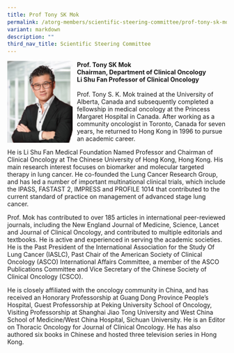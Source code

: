 ```yaml
---
title: Prof Tony SK Mok
permalink: /atorg-members/scientific-steering-committee/prof-tony-sk-mok/
variant: markdown
description: ""
third_nav_title: Scientific Steering Committee
---
```

<img src="/images/ATORG%20Oncology%20Research%20Group/Scientific%20Steering%20Committee/tony.png" style="width: 150px; float: left; margin-right: 10px;">

<strong>Prof. Tony SK Mok<br>
Chairman, Department of Clinical Oncology<br>
Li Shu Fan Professor of Clinical Oncology</strong>
<br><br>
Prof. Tony S. K. Mok trained at the University of Alberta, Canada and subsequently completed a fellowship in medical oncology at the Princess Margaret Hospital in Canada. After working as a community oncologist in Toronto, Canada for seven years, he returned to Hong Kong in 1996 to pursue an academic career.

He is Li Shu Fan Medical Foundation Named Professor and Chairman of Clinical Oncology at The Chinese University of Hong Kong, Hong Kong. His main research interest focuses on biomarker and molecular targeted therapy in lung cancer. He co-founded the Lung Cancer Research Group, and has led a number of important multinational clinical trials, which include the IPASS, FASTAST 2, IMPRESS and PROFILE 1014 that contributed to the current standard of practice on management of advanced stage lung cancer.

Prof. Mok has contributed to over 185 articles in international peer-reviewed journals, including the New England Journal of Medicine, Science, Lancet and Journal of Clinical Oncology, and contributed to multiple editorials and textbooks. He is active and experienced in serving the academic societies. He is the Past President of the International Association for the Study Of Lung Cancer (IASLC), Past Chair of the American Society of Clinical Oncology (ASCO) International Affairs Committee, a member of the ASCO Publications Committee and Vice Secretary of the Chinese Society of Clinical Oncology (CSCO).

He is closely affiliated with the oncology community in China, and has received an Honorary Professorship at Guang Dong Province People’s Hospital, Guest Professorship at Peking University School of Oncology, Visiting Professorship at Shanghai Jiao Tong University and West China School of Medicine/West China Hospital, Sichuan University. He is an Editor on Thoracic Oncology for Journal of Clinical Oncology. He has also authored six books in Chinese and hosted three television series in Hong Kong.